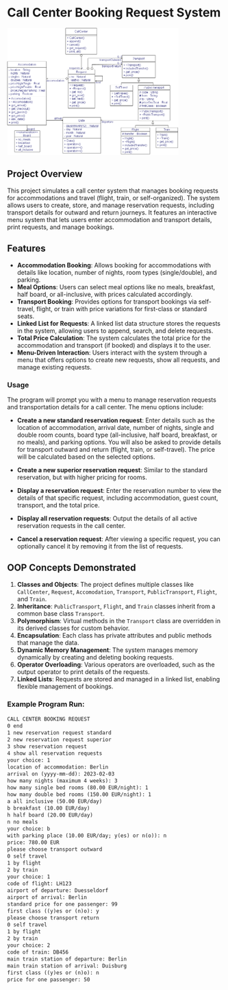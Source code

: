 # Call Center Booking Request System


  <img src="call_center_diagram.png" width="400"/>



## Project Overview

This project simulates a call center system that manages booking requests for accommodations and travel (flight, train, or self-organized). The system allows users to create, store, and manage reservation requests, including transport details for outward and return journeys. It features an interactive menu system that lets users enter accommodation and transport details, print requests, and manage bookings.

## Features

- **Accommodation Booking**: Allows booking for accommodations with details like location, number of nights, room types (single/double), and parking.
- **Meal Options**: Users can select meal options like no meals, breakfast, half board, or all-inclusive, with prices calculated accordingly.
- **Transport Booking**: Provides options for transport bookings via self-travel, flight, or train with price variations for first-class or standard seats.
- **Linked List for Requests**: A linked list data structure stores the requests in the system, allowing users to append, search, and delete requests.
- **Total Price Calculation**: The system calculates the total price for the accommodation and transport (if booked) and displays it to the user.
- **Menu-Driven Interaction**: Users interact with the system through a menu that offers options to create new requests, show all requests, and manage existing requests.

### Usage

The program will prompt you with a menu to manage reservation requests and transportation details for a call center. The menu options include:

- **Create a new standard reservation request**: Enter details such as the location of accommodation, arrival date, number of nights, single and double room counts, board type (all-inclusive, half board, breakfast, or no meals), and parking options. You will also be asked to provide details for transport outward and return (flight, train, or self-travel). The price will be calculated based on the selected options.
  
- **Create a new superior reservation request**: Similar to the standard reservation, but with higher pricing for rooms.

- **Display a reservation request**: Enter the reservation number to view the details of that specific request, including accommodation, guest count, transport, and the total price.

- **Display all reservation requests**: Output the details of all active reservation requests in the call center.

- **Cancel a reservation request**: After viewing a specific request, you can optionally cancel it by removing it from the list of requests.

## OOP Concepts Demonstrated

1. **Classes and Objects**: The project defines multiple classes like `CallCenter`, `Request`, `Accomodation`, `Transport`, `PublicTransport`, `Flight`, and `Train`.
2. **Inheritance**: `PublicTransport`, `Flight`, and `Train` classes inherit from a common base class `Transport`.
3. **Polymorphism**: Virtual methods in the `Transport` class are overridden in its derived classes for custom behavior.
4. **Encapsulation**: Each class has private attributes and public methods that manage the data.
5. **Dynamic Memory Management**: The system manages memory dynamically by creating and deleting booking requests.
6. **Operator Overloading**: Various operators are overloaded, such as the output operator to print details of the requests.
7. **Linked Lists**: Requests are stored and managed in a linked list, enabling flexible management of bookings.



### Example Program Run:
```text
CALL CENTER BOOKING REQUEST
0 end
1 new reservation request standard
2 new reservation request superior
3 show reservation request
4 show all reservation requests
your choice: 1
location of accommodation: Berlin
arrival on (yyyy-mm-dd): 2023-02-03
how many nights (maximum 4 weeks): 3
how many single bed rooms (80.00 EUR/night): 1
how many double bed rooms (150.00 EUR/night): 1
a all inclusive (50.00 EUR/day)
b breakfast (10.00 EUR/day)
h half board (20.00 EUR/day)
n no meals
your choice: b
with parking place (10.00 EUR/day; y(es) or n(o)): n
price: 780.00 EUR
please choose transport outward
0 self travel
1 by flight
2 by train
your choice: 1
code of flight: LH123
airport of departure: Duesseldorf
airport of arrival: Berlin
standard price for one passenger: 99
first class ((y)es or (n)o): y
please choose transport return
0 self travel
1 by flight
2 by train
your choice: 2
code of train: DB456
main train station of departure: Berlin
main train station of arrival: Duisburg
first class ((y)es or (n)o): n
price for one passenger: 50

